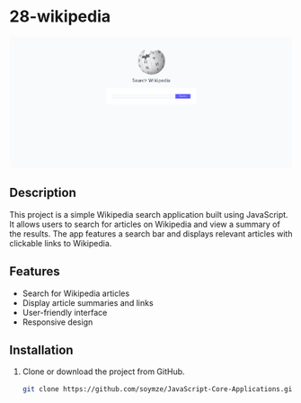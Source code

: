 # 28-wikipedia
![wikipedia](https://github.com/soymze/JavaScript-Core-Applications/blob/master/wikipedia.gif)
## Description
This project is a simple Wikipedia search application built using JavaScript. It allows users to search for articles on Wikipedia and view a summary of the results. The app features a search bar and displays relevant articles with clickable links to Wikipedia.

## Features
- Search for Wikipedia articles
- Display article summaries and links
- User-friendly interface
- Responsive design

## Installation
1. Clone or download the project from GitHub.
   ```bash
   git clone https://github.com/soymze/JavaScript-Core-Applications.git
